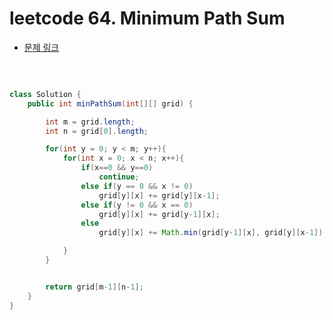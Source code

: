 # leetcode 64. Minimum Path Sum

- [문제 링크](https://leetcode.com/problems/minimum-path-sum/submissions/)

</br>

```java

class Solution {
    public int minPathSum(int[][] grid) {

        int m = grid.length;
        int n = grid[0].length;

        for(int y = 0; y < m; y++){
            for(int x = 0; x < n; x++){
                if(x==0 && y==0)
                    continue;
                else if(y == 0 && x != 0)
                    grid[y][x] += grid[y][x-1];
                else if(y != 0 && x == 0)
                    grid[y][x] += grid[y-1][x];
                else
                    grid[y][x] += Math.min(grid[y-1][x], grid[y][x-1]);

            }
        }


        return grid[m-1][n-1];
    }
}

```
